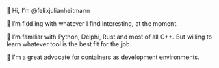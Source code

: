 👋 Hi, I’m @felixjulianheitmann

👀 I’m fiddling with whatever I find interesting, at the moment.

🌱 I’m familiar with Python, Delphi, Rust and most of all C++. But willing to learn whatever tool is the best fit for the job.

🐋 I'm a great advocate for containers as development environments.

<!---
felixjulianheitmann/felixjulianheitmann is a ✨ special ✨ repository because its `README.md` (this file) appears on your GitHub profile.
You can click the Preview link to take a look at your changes.
--->

